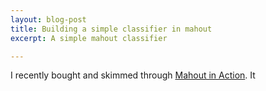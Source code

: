 ```yaml
---
layout: blog-post
title: Building a simple classifier in mahout
excerpt: A simple mahout classifier

---
```


I recently bought and skimmed through [Mahout in Action](http://manning.com/owen/). It